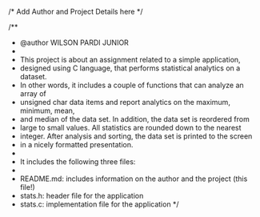 /* Add Author and Project Details here */

/**
 * @author WILSON PARDI JUNIOR
 *
 * This project is about an assignment related to a simple application, 
 * designed using C language, that performs statistical analytics on a dataset.
 * In other words, it includes a couple of functions that can analyze an array of 
 * unsigned char data items and report analytics on the maximum, minimum, mean,
 * and median of the data set. In addition, the data set is reordered from
 * large to small values. All statistics are rounded down to the nearest 
 * integer. After analysis and sorting, the data set is printed to the screen
 * in a nicely formatted presentation.
 *
 * It includes the following three files:
 *
 * README.md: includes information on the author and the project (this file!)
 * stats.h: header file for the application
 * stats.c: implementation file for the application
 */
